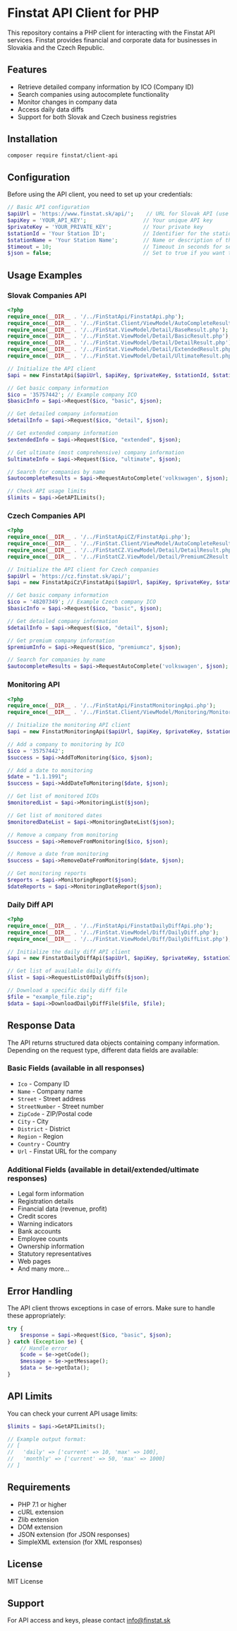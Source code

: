 # Finstat API Client for PHP

This repository contains a PHP client for interacting with the Finstat API services. Finstat provides financial and corporate data for businesses in Slovakia and the Czech Republic.

## Features

- Retrieve detailed company information by ICO (Company ID)
- Search companies using autocomplete functionality
- Monitor changes in company data
- Access daily data diffs
- Support for both Slovak and Czech business registries

## Installation

```bash
composer require finstat/client-api
```

## Configuration

Before using the API client, you need to set up your credentials:

```php
// Basic API configuration
$apiUrl = 'https://www.finstat.sk/api/';    // URL for Slovak API (use 'https://cz.finstat.sk/api/' for Czech API)
$apiKey = 'YOUR_API_KEY';                  // Your unique API key
$privateKey = 'YOUR_PRIVATE_KEY';          // Your private key
$stationId = 'Your Station ID';            // Identifier for the station making the request
$stationName = 'Your Station Name';        // Name or description of the station
$timeout = 10;                             // Timeout in seconds for server response
$json = false;                             // Set to true if you want the API to return responses as JSON
```

## Usage Examples

### Slovak Companies API

```php
<?php
require_once(__DIR__ . '/../FinStatApi/FinstatApi.php');
require_once(__DIR__ . '/../FinStat.Client/ViewModel/AutoCompleteResult.php');
require_once(__DIR__ . '/../FinStat.ViewModel/Detail/BaseResult.php');
require_once(__DIR__ . '/../FinStat.ViewModel/Detail/BasicResult.php');
require_once(__DIR__ . '/../FinStat.ViewModel/Detail/DetailResult.php');
require_once(__DIR__ . '/../FinStat.ViewModel/Detail/ExtendedResult.php');
require_once(__DIR__ . '/../FinStat.ViewModel/Detail/UltimateResult.php');

// Initialize the API client
$api = new FinstatApi($apiUrl, $apiKey, $privateKey, $stationId, $stationName, $timeout);

// Get basic company information
$ico = '35757442'; // Example company ICO
$basicInfo = $api->Request($ico, "basic", $json);

// Get detailed company information
$detailInfo = $api->Request($ico, "detail", $json);

// Get extended company information 
$extendedInfo = $api->Request($ico, "extended", $json);

// Get ultimate (most comprehensive) company information
$ultimateInfo = $api->Request($ico, "ultimate", $json);

// Search for companies by name
$autocompleteResults = $api->RequestAutoComplete('volkswagen', $json);

// Check API usage limits
$limits = $api->GetAPILimits();
```

### Czech Companies API

```php
<?php
require_once(__DIR__ . '/../FinStatApiCZ/FinstatApi.php');
require_once(__DIR__ . '/../FinStat.Client/ViewModel/AutoCompleteResult.php');
require_once(__DIR__ . '/../FinStatCZ.ViewModel/Detail/DetailResult.php');
require_once(__DIR__ . '/../FinStatCZ.ViewModel/Detail/PremiumCZResult.php');

// Initialize the API client for Czech companies
$apiUrl = 'https://cz.finstat.sk/api/';
$api = new FinstatApiCz\FinstatApi($apiUrl, $apiKey, $privateKey, $stationId, $stationName, $timeout);

// Get basic company information
$ico = '48207349'; // Example Czech company ICO
$basicInfo = $api->Request($ico, "basic", $json);

// Get detailed company information
$detailInfo = $api->Request($ico, "detail", $json);

// Get premium company information
$premiumInfo = $api->Request($ico, "premiumcz", $json);

// Search for companies by name
$autocompleteResults = $api->RequestAutoComplete('volkswagen', $json);
```

### Monitoring API

```php
<?php
require_once(__DIR__ . '/../FinStatApi/FinstatMonitoringApi.php');
require_once(__DIR__ . '/../FinStat.Client/ViewModel/Monitoring/MonitoringReportResult.php');

// Initialize the monitoring API client
$api = new FinstatMonitoringApi($apiUrl, $apiKey, $privateKey, $stationId, $stationName, $timeout);

// Add a company to monitoring by ICO
$ico = '35757442';
$success = $api->AddToMonitoring($ico, $json);

// Add a date to monitoring
$date = "1.1.1991";
$success = $api->AddDateToMonitoring($date, $json);

// Get list of monitored ICOs
$monitoredList = $api->MonitoringList($json);

// Get list of monitored dates
$monitoredDateList = $api->MonitoringDateList($json);

// Remove a company from monitoring
$success = $api->RemoveFromMonitoring($ico, $json);

// Remove a date from monitoring
$success = $api->RemoveDateFromMonitoring($date, $json);

// Get monitoring reports
$reports = $api->MonitoringReport($json);
$dateReports = $api->MonitoringDateReport($json);
```

### Daily Diff API

```php
<?php
require_once(__DIR__ . '/../FinStatApi/FinstatDailyDiffApi.php');
require_once(__DIR__ . '/../FinStat.ViewModel/Diff/DailyDiff.php');
require_once(__DIR__ . '/../FinStat.ViewModel/Diff/DailyDiffList.php');

// Initialize the daily diff API client
$api = new FinstatDailyDiffApi($apiUrl, $apiKey, $privateKey, $stationId, $stationName, $timeout);

// Get list of available daily diffs
$list = $api->RequestListOfDailyDiffs($json);

// Download a specific daily diff file
$file = "example_file.zip";
$data = $api->DownloadDailyDiffFile($file, $file);
```

## Response Data

The API returns structured data objects containing company information. Depending on the request type, different data fields are available:

### Basic Fields (available in all responses)
- `Ico` - Company ID
- `Name` - Company name
- `Street` - Street address
- `StreetNumber` - Street number
- `ZipCode` - ZIP/Postal code
- `City` - City
- `District` - District
- `Region` - Region
- `Country` - Country
- `Url` - Finstat URL for the company

### Additional Fields (available in detail/extended/ultimate responses)
- Legal form information
- Registration details
- Financial data (revenue, profit)
- Credit scores
- Warning indicators
- Bank accounts
- Employee counts
- Ownership information
- Statutory representatives
- Web pages
- And many more...

## Error Handling

The API client throws exceptions in case of errors. Make sure to handle these appropriately:

```php
try {
    $response = $api->Request($ico, "basic", $json);
} catch (Exception $e) {
    // Handle error
    $code = $e->getCode();
    $message = $e->getMessage();
    $data = $e->getData();
}
```

## API Limits

You can check your current API usage limits:

```php
$limits = $api->GetAPILimits();

// Example output format:
// [
//   'daily' => ['current' => 10, 'max' => 100],
//   'monthly' => ['current' => 50, 'max' => 1000]
// ]
```

## Requirements

- PHP 7.1 or higher
- cURL extension
- Zlib extension
- DOM extension
- JSON extension (for JSON responses)
- SimpleXML extension (for XML responses)

## License

MIT License

## Support

For API access and keys, please contact info@finstat.sk